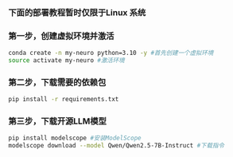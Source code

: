 
### 下面的部署教程暂时仅限于Linux 系统

### 第一步，创建虚拟环境并激活

```bash
conda create -n my-neuro python=3.10 -y #首先创建一个虚拟环境
source activate my-neuro #激活环境
```

### 第二步，下载需要的依赖包

```bash
pip install -r requirements.txt
```

### 第三步，下载开源LLM模型

```bash
pip install modelscope #安装ModelScope
modelscope download --model Qwen/Qwen2.5-7B-Instruct #下载指令
```
